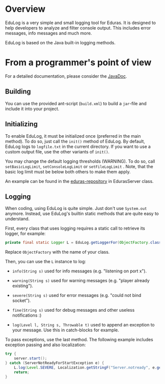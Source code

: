 # Overview

EduLog is a very simple and small logging tool for Eduras. It is designed to help developers to analyze and filter console output. This includes error messages, info messages and much more.

EduLog is based on the Java built-in logging methods.


# From a programmer's point of view

For a detailed documentation, please consider the [JavaDoc](http://edurasgame.github.io/edulog).

## Building
You can use the provided ant-script (`build.xml`) to build a `jar`-file and include it into your project.


## Initializing

To enable EduLog, it must be initialized once (preferred in the main method). To do so, just call the `init()` method of EduLog.
By default, EduLog logs to `logfile.txt` in the current directory. If you want to use a custom output file, use the other variants of `init()`.

You may change the default logging thresholds (WARNING). To do so, call `setBasicLogLimit`, `setConsoleLogLimit` or
                    `setFileLogLimit` . Note, that the basic log limit must be below both others to make them apply.

An example can be found in the [eduras-repository](https://github.com/EdurasGame/eduras) in EdurasServer class.

## Logging

When coding, using EduLog is quite simple. Just don't use `System.out` anymore. Instead, use EduLog's builtin static methods that are quite easy to understand.

First, every class that uses logging requires a static call to retrieve its logger, for example:
```java
private final static Logger L = EduLog.getLoggerFor(ObjectFactory.class.getName());
```

Replace `ObjectFactory` with the name of your class.

Then, you can use the `L` instance to log:

-   `info(String s)` used for info messages (e.g. "listening on port x").

-   `warning(String s)` used for warning messages (e.g. "player already existing").

-   `severe(String s)` used for error messages (e.g. "could not bind socket").

-   `fine(String s)` used for debug messages and other useless notifications :)

-   `log(Level l, String s, Throwable t)` used to append an exception to your message. Use this in catch-blocks for example.

To pass exceptions, use the last method. The following example includes exception passing and also localization:
```java
try {
    server.start();
} catch (ServerNotReadyForStartException e) {
    L.log(Level.SEVERE, Localization.getStringF("Server.notready", e.getMessage()), e);
    return;
}
```
